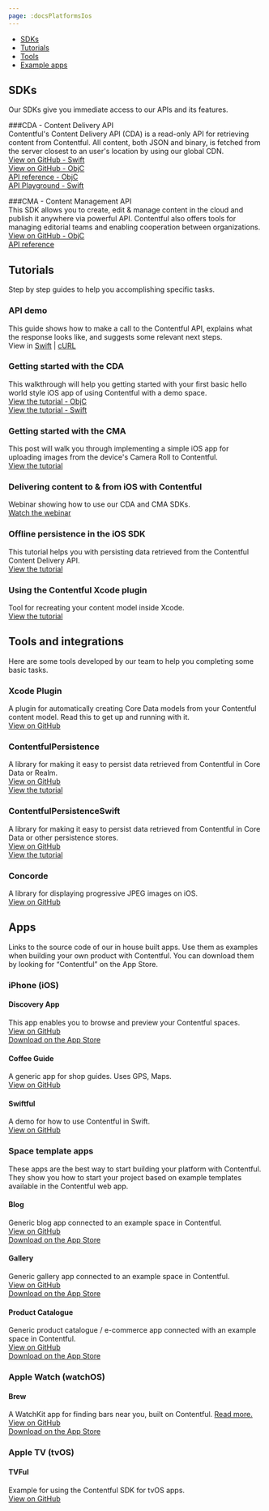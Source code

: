 ```yaml
---
page: :docsPlatformsIos
---
```


- [SDKs](#sdks)
- [Tutorials](#tutorials)
- [Tools](#tools-and-integrations)
- [Example apps](#apps)

## SDKs
Our SDKs give you immediate access to our APIs and its features.

###CDA - Content Delivery API<br>
Contentful's Content Delivery API (CDA) is a read-only API for retrieving content from Contentful. All content, both JSON and binary, is fetched from the server closest to an user's location by using our global CDN.<br>
[View on GitHub - Swift](https://github.com/contentful/contentful.swift)<br>
[View on GitHub - ObjC](https://github.com/contentful/contentful.objc)<br>
[API reference - ObjC](http://cocoadocs.org/docsets/ContentfulDeliveryAPI/)<br>
[API Playground - Swift](https://github.com/contentful/ContentfulPlayground)

###CMA - Content Management API<br>
This SDK allows you to create, edit & manage content in the cloud and publish it anywhere via powerful API. Contentful also offers tools for managing editorial teams and enabling cooperation between organizations.<br>
[View on GitHub - ObjC](https://github.com/contentful/contentful-management.objc)<br>
[API reference](http://cocoadocs.org/docsets/ContentfulManagementAPI/)

## Tutorials
Step by step guides to help you accomplishing specific tasks.

### API demo
This guide shows how to make a call to the Contentful API, explains what the response looks like, and suggests some relevant next steps.<br>
View in [Swift](/developers/api-demo/swift/) |
[cURL](/developers/api-demo/curl/)

### Getting started with the CDA
This walkthrough will help you getting started with your first basic hello world style iOS app of using Contentful with a demo space.<br>
[View the tutorial - ObjC](/developers/docs/ios/tutorials/using-delivery-api-on-ios/)<br>
[View the tutorial - Swift](/developers/docs/ios/tutorials/using-delivery-api-with-swift/)

### Getting started with the CMA
This post will walk you through implementing a simple iOS app for uploading images from the device's Camera Roll to Contentful.<br>
[View the tutorial](/developers/docs/ios/tutorials/using-management-api-on-ios/)

### Delivering content to & from iOS with Contentful
Webinar showing how to use our CDA and CMA SDKs.<br>
[Watch the webinar](/blog/2014/09/18/webinar-delivering-content-to-from-ios-with-contentful/)

### Offline persistence in the iOS SDK
This tutorial helps you with persisting data retrieved from the Contentful Content Delivery API.<br>
[View the tutorial](/developers/docs/ios/tutorials/offline-persistence-in-ios-sdk/)

### Using the Contentful Xcode plugin
Tool for recreating your content model inside Xcode.<br>
[View the tutorial](/developers/docs/ios/tutorials/using-contentful-xcode-plugin/)

## Tools and integrations
Here are some tools developed by our team to help you completing some basic tasks.

### Xcode Plugin
A plugin for automatically creating Core Data models from your Contentful content model. Read this to get up and running with it.<br>
[View on GitHub](https://github.com/contentful/ContentfulXcodePlugin)

### ContentfulPersistence
A library for making it easy to persist data retrieved from Contentful in Core Data or Realm.<br>
[View on GitHub](https://github.com/contentful/contentful-persistence.objc)<br>
[View the tutorial](/developers/docs/ios/tutorials/offline-persistence-in-ios-sdk/)

### ContentfulPersistenceSwift
A library for making it easy to persist data retrieved from Contentful in Core Data or other persistence stores.<br>
[View on GitHub](https://github.com/contentful/contentful-persistence.swift)<br>
[View the tutorial](/developers/docs/ios/tutorials/using-delivery-api-with-swift/)

### Concorde
A library for displaying progressive JPEG images on iOS.<br>
[View on GitHub](https://github.com/contentful-labs/Concorde)

## Apps
Links to the source code of our in house built apps. Use them as examples when building your own product with Contentful.
You can download them by looking for “Contentful” on the App Store.

### iPhone (iOS)

#### Discovery App
This app enables you to browse and preview your Contentful spaces.<br>
[View on GitHub](https://github.com/contentful/discovery-app)<br>
[Download on the App Store](https://itunes.apple.com/us/app/contentful-discovery-cms-for/id892840015)

#### Coffee Guide
A generic app for shop guides. Uses GPS, Maps.<br>
[View on GitHub](https://github.com/contentful-labs/Swiftful)

#### Swiftful
A demo for how to use Contentful in Swift.<br>
[View on GitHub](https://github.com/contentful/guide-app-ios)

### Space template apps
These apps are the best way to start building your platform with Contentful. They show you how to start your project based on example templates available in the Contentful web app.

#### Blog
Generic blog app connected to an example space in Contentful.<br>
[View on GitHub](https://github.com/contentful/blog-app-ios)<br>
[Download on the App Store](https://itunes.apple.com/us/app/contentful-blog-showcase/id962456216)

#### Gallery
Generic gallery app connected to an example space in Contentful.<br>
[View on GitHub](https://github.com/contentful/gallery-app-ios)<br>
[Download on the App Store](https://itunes.apple.com/us/app/contentful-gallery-showcase/id975142754)

#### Product Catalogue
Generic product catalogue / e-commerce app connected with an example space in Contentful.<br>
[View on GitHub](https://github.com/contentful/product-catalogue-ios)<br>
[Download on the App Store](https://itunes.apple.com/us/app/contentful-product-catalogue/id963680410)

### Apple Watch (watchOS)

#### Brew
A WatchKit app for finding bars near you, built on Contentful. [Read more.](/blog/2015/05/28/brew-app-for-apple-watch/)<br>
[View on GitHub](https://github.com/contentful/ContentfulWatchKitExample)<br>
[Download on the App Store](https://itunes.apple.com/us/app/brew-discover-craft-beer-pubs/id986830433)

### Apple TV (tvOS)

#### TVFul
Example for using the Contentful SDK for tvOS apps.<br>
[View on GitHub](https://github.com/contentful/tvful)
